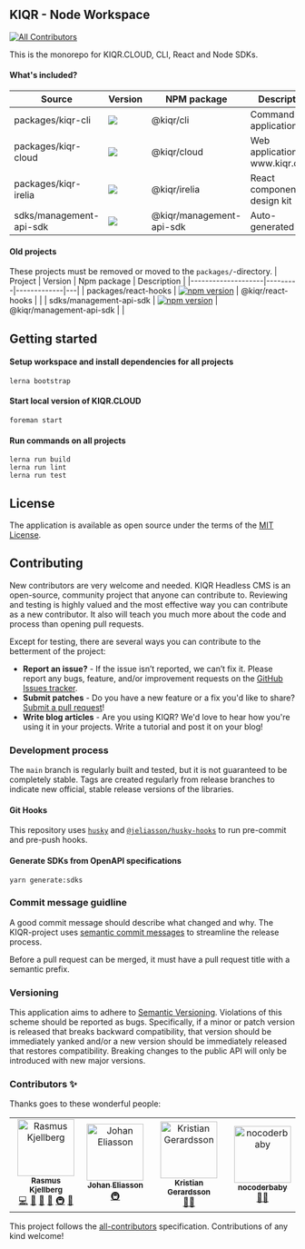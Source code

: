 KIQR - Node Workspace
---------------------

<!-- ALL-CONTRIBUTORS-BADGE:START - Do not remove or modify this section -->
[![All Contributors](https://img.shields.io/badge/all_contributors-4-orange.svg?style=flat-square)](#contributors-)
<!-- ALL-CONTRIBUTORS-BADGE:END -->

This is the monorepo for KIQR.CLOUD, CLI, React and Node SDKs.

#### What's included?

<table>
  <thead>
    <tr>
      <th>Source</th>
      <th>Version</th>
      <th>NPM package</th>
      <th>Description</th>
    </tr>
  </thead>
  <tbody>
    <tr>
      <td>packages/kiqr-cli</td>
      <td><a href="https://www.npmjs.com/package/@kiqr%2Fcli" target="_blank"><img src="https://badge.fury.io/js/@kiqr%2Fcli.svg" /></a></td>
      <td>@kiqr/cli</td>
      <td>Command line application</td>
    </tr>
    <tr>
      <td>packages/kiqr-cloud</td>
      <td><a href="https://www.npmjs.com/package/@kiqr%2Fcloud" target="_blank"><img src="https://badge.fury.io/js/@kiqr%2Fcloud.svg" /></a></td>
      <td>@kiqr/cloud</td>
      <td>Web application @ www.kiqr.cloud</td>
    </tr>
    <tr>
      <td>packages/kiqr-irelia</td>
      <td><a href="https://www.npmjs.com/package/@kiqr%2Fcli" target="_blank"><img src="https://badge.fury.io/js/@kiqr%2Firelia.svg" /></a></td>
      <td>@kiqr/irelia</td>
      <td>React components - design kit</td>
    </tr>
    <tr>
      <td>sdks/management-api-sdk</td>
      <td><a href="https://www.npmjs.com/package/@kiqr%2Fmanagement-api-sdk" target="_blank"><img src="https://badge.fury.io/js/@kiqr%2Fmanagement-api-sdk.svg" /></a></td>
      <td>@kiqr/management-api-sdk</td>
      <td>Auto-generated SDK</td>
    </tr>
  </tbody>
</table>

#### Old projects

These projects must be removed or moved to the `packages/`-directory.
| Project            | Version | Npm package | Description |
|--------------------|---------|-------------|---|
| packages/react-hooks  | [![npm version](https://badge.fury.io/js/@kiqr%2Freact-hooks.svg)](https://badge.fury.io/js/@kiqr%2Freact-hooks) | @kiqr/react-hooks  |   |
| sdks/management-api-sdk  | [![npm version](https://badge.fury.io/js/@kiqr%2Fmanagement-api-sdk.svg)](https://badge.fury.io/js/@kiqr%2Fmanagement-api-sdk) | @kiqr/management-api-sdk  |   |

Getting started
---------------

#### Setup workspace and install dependencies for all projects

```console
lerna bootstrap
```

#### Start local version of KIQR.CLOUD

```console
foreman start
```

#### Run commands on all projects

```console
lerna run build
lerna run lint
lerna run test
```

License
-------

The application is available as open source under the terms of the [MIT License](https://opensource.org/licenses/MIT).

Contributing
------------

New contributors are very welcome and needed. KIQR Headless CMS is an open-source, community project that anyone can contribute to. Reviewing and testing is highly valued and the most effective way you can contribute as a new contributor. It also will teach you much more about the code and process than opening pull requests.

Except for testing, there are several ways you can contribute to the betterment of the project:

- **Report an issue?** - If the issue isn’t reported, we can’t fix it. Please report any bugs, feature, and/or improvement requests on the [GitHub Issues tracker](https://github.com/kiqr/kiqr/issues).
- **Submit patches** - Do you have a new feature or a fix you'd like to share? [Submit a pull request](https://github.com/kiqr/kiqr/pulls)!
- **Write blog articles** - Are you using KIQR? We'd love to hear how you're using it in your projects. Write a tutorial and post it on your blog!

### Development process

The `main` branch is regularly built and tested, but it is not guaranteed to be completely stable. Tags are created regularly from release branches to indicate new official, stable release versions of the libraries.

#### Git Hooks

This repository uses [`husky`](https://www.npmjs.com/package/husky) and [`@jeliasson/husky-hooks`](https://www.npmjs.com/package/@jeliasson/husky-hooks) to run pre-commit and pre-push hooks.

#### Generate SDKs from OpenAPI specifications

```console
yarn generate:sdks 
```

### Commit message guidline

A good commit message should describe what changed and why. The KIQR-project uses [semantic commit messages](https://www.conventionalcommits.org/en/v1.0.0/) to streamline the release process.

Before a pull request can be merged, it must have a pull request title with a semantic prefix.

### Versioning

This application aims to adhere to [Semantic Versioning](http://semver.org/). Violations
of this scheme should be reported as bugs. Specifically, if a minor or patch
version is released that breaks backward compatibility, that version should be
immediately yanked and/or a new version should be immediately released that
restores compatibility. Breaking changes to the public API will only be
introduced with new major versions.

### Contributors ✨

Thanks goes to these wonderful people:

<!-- ALL-CONTRIBUTORS-LIST:START - Do not remove or modify this section -->
<!-- prettier-ignore-start -->
<!-- markdownlint-disable -->
<table>
  <tbody>
    <tr>
      <td align="center"><a href="https://rasmuskjellberg.se/"><img src="https://avatars.githubusercontent.com/u/2277443?v=4?s=100" width="100px;" alt="Rasmus Kjellberg"/><br /><sub><b>Rasmus Kjellberg</b></sub></a><br /><a href="https://github.com/kiqr/node-workspace/commits?author=kjellberg" title="Code">💻</a> <a href="#design-kjellberg" title="Design">🎨</a> <a href="#ideas-kjellberg" title="Ideas, Planning, & Feedback">🤔</a> <a href="#projectManagement-kjellberg" title="Project Management">📆</a> <a href="#infra-kjellberg" title="Infrastructure (Hosting, Build-Tools, etc)">🚇</a> <a href="https://github.com/kiqr/node-workspace/commits?author=kjellberg" title="Documentation">📖</a></td>
      <td align="center"><a href="https://github.com/jeliasson"><img src="https://avatars.githubusercontent.com/u/865493?v=4?s=100" width="100px;" alt="Johan Eliasson"/><br /><sub><b>Johan Eliasson</b></sub></a><br /><a href="#infra-jeliasson" title="Infrastructure (Hosting, Build-Tools, etc)">🚇</a></td>
      <td align="center"><a href="https://github.com/Frexuz"><img src="https://avatars.githubusercontent.com/u/49692?v=4?s=100" width="100px;" alt="Kristian Gerardsson"/><br /><sub><b>Kristian Gerardsson</b></sub></a><br /><a href="#mentoring-frexuz" title="Mentoring">🧑‍🏫</a></td>
      <td align="center"><a href="https://github.com/Nocoderbaby"><img src="https://avatars.githubusercontent.com/u/101124448?v=4?s=100" width="100px;" alt="nocoderbaby"/><br /><sub><b>nocoderbaby</b></sub></a><br /><a href="#mentoring-nocoderbaby" title="Mentoring">🧑‍🏫</a></td>
    </tr>
  </tbody>
  <tfoot>
    
  </tfoot>
</table>

<!-- markdownlint-restore -->
<!-- prettier-ignore-end -->

<!-- ALL-CONTRIBUTORS-LIST:END -->
This project follows the [all-contributors](https://github.com/all-contributors/all-contributors) specification. Contributions of any kind welcome!
